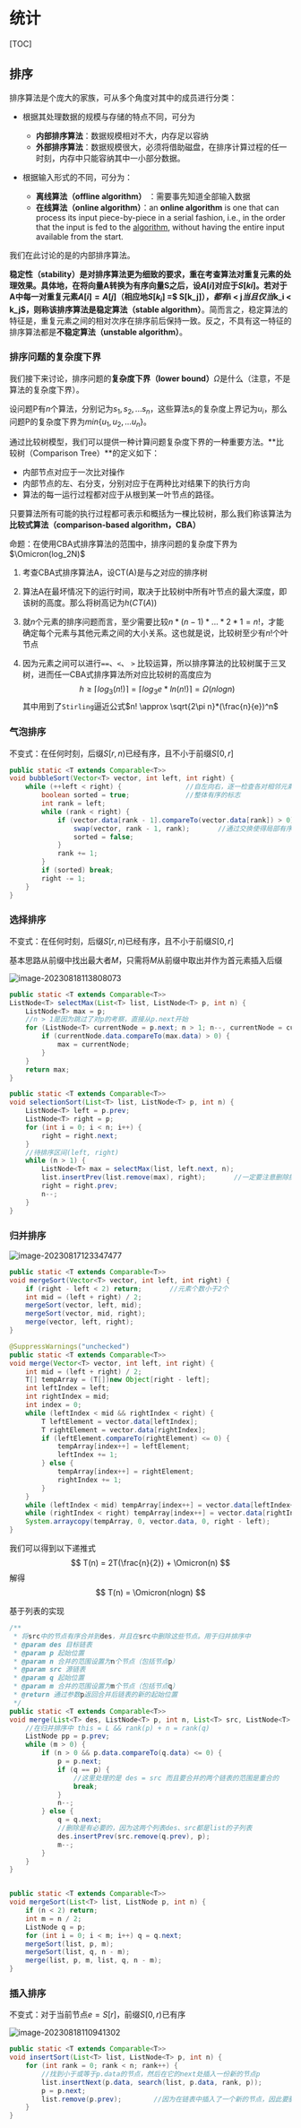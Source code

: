 # 统计

[TOC]

## 排序

排序算法是个庞大的家族，可从多个角度对其中的成员进行分类：

- 根据其处理数据的规模与存储的特点不同，可分为

  - **内部排序算法**：数据规模相对不大，内存足以容纳
  - **外部排序算法**：数据规模很大，必须将借助磁盘，在排序计算过程的任一时刻，内存中只能容纳其中一小部分数据。

- 根据输入形式的不同，可分为：

  - **离线算法（offline algorithm）** ：需要事先知道全部输入数据
  - **在线算法（online algorithm）**：an **online algorithm** is one that can process its input piece-by-piece in a serial fashion, i.e., in the order that the input is fed to the [algorithm](https://en.wikipedia.org/wiki/Algorithm), without having the entire input available from the start.

  

我们在此讨论的是的内部排序算法。



**稳定性（stability）**是对排序算法更为细致的要求，重在考查算法对重复元素的处理效果。具体地，在将向量A转换为有序向量S之后，设$A[i]$对应于$S[ki]$。若对于A中每一对重复元素$A[i] = A[j]$（相应地$S[k_i]$ =$ S[k_j]$），都有$i < j$当且仅当$k_i < k_j$，则称该排序算法是**稳定算法（stable algorithm）**。简而言之，稳定算法的特征是，重复元素之间的相对次序在排序前后保持一致。反之，不具有这一特征的排序算法都是**不稳定算法（unstable algorithm）**。

### 排序问题的复杂度下界

我们接下来讨论，排序问题的**复杂度下界（lower bound）**$\Omega$是什么（注意，不是算法的复杂度下界）。

设问题P有$n$个算法，分别记为$s_1, s_2, ... s_n$，这些算法$s_i$的复杂度上界记为$u_i$，那么问题P的复杂度下界为$min\{u_1, u_2, ... u_n\}$。

通过比较树模型，我们可以提供一种计算问题复杂度下界的一种重要方法。**比较树（Comparison Tree）**的定义如下：

- 内部节点对应于一次比对操作
- 内部节点的左、右分支，分别对应于在两种比对结果下的执行方向
- 算法的每一运行过程都对应于从根到某一叶节点的路径。

只要算法所有可能的执行过程都可表示和概括为一棵比较树，那么我们称该算法为**比较式算法（comparison-based algorithm，CBA）**

命题：在使用CBA式排序算法的范围中，排序问题的复杂度下界为$\Omicron(log_2N)$

1. 考查CBA式排序算法A，设CT(A)是与之对应的排序树

2. 算法A在最坏情况下的运行时间，取决于比较树中所有叶节点的最大深度，即该树的高度。那么将树高记为$h(CT(A))$

3. 就$n$个元素的排序问题而言，至少需要比较$n * (n - 1) * ... * 2 * 1 = n!$，才能确定每个元素与其他元素之间的大小关系。这也就是说，比较树至少有$n!$个叶节点

4. 因为元素之间可以进行`==`、`<`、 `>` 比较运算，所以排序算法的比较树属于三叉树，进而任一CBA式排序算法所对应比较树的高度应为
   $$
   h \geq \lceil log_3(n!) \rceil = \lceil log_3e*ln(n!)\rceil = \Omega(nlogn)
   $$
   其中用到了`Stirling`逼近公式$n! \approx \sqrt{2\pi n}*(\frac{n}{e})^n$

   

### 气泡排序

不变式：在任何时刻，后缀$S[r,n)$已经有序，且不小于前缀$S[0, r]$

~~~java
public static <T extends Comparable<T>>
void bubbleSort(Vector<T> vector, int left, int right) {
    while (++left < right) {                //自左向右，逐一检查各对相邻元素
        boolean sorted = true;              //整体有序的标志
        int rank = left;
        while (rank < right) {
            if (vector.data[rank - 1].compareTo(vector.data[rank]) > 0) {   //发现逆序对
                swap(vector, rank - 1, rank);       //通过交换使得局部有序
                sorted = false;
            }
            rank += 1;
        }
        if (sorted) break;
        right -= 1;
    }
}
~~~

### 选择排序

不变式：在任何时刻，后缀$S[r,n)$已经有序，且不小于前缀$S[0, r]$

基本思路从前缀中找出最大者$M$，只需将$M$从前缀中取出并作为首元素插入后缀

![image-20230818113808073](assets/image-20230818113808073.png)

~~~java
public static <T extends Comparable<T>>
ListNode<T> selectMax(List<T> list, ListNode<T> p, int n) {
    ListNode<T> max = p;
    //n > 1是因为跳过了对p的考察，直接从p.next开始
    for (ListNode<T> currentNode = p.next; n > 1; n--, currentNode = currentNode.next) {
        if (currentNode.data.compareTo(max.data) > 0) {
            max = currentNode;
        }
    }
    return max;
}

public static <T extends Comparable<T>>
void selectionSort(List<T> list, ListNode<T> p, int n) {
    ListNode<T> left = p.prev;
    ListNode<T> right = p;
    for (int i = 0; i < n; i++) {
        right = right.next;
    }
    //待排序区间(left, right)
    while (n > 1) {
        ListNode<T> max = selectMax(list, left.next, n);
        list.insertPrev(list.remove(max), right);       //一定要注意删除操作，否则链表中有两个相同的节点
        right = right.prev;
        n--;
    }
}
~~~



### 归并排序

![image-20230817123347477](assets/image-20230817123347477.png)

~~~java
public static <T extends Comparable<T>>
void mergeSort(Vector<T> vector, int left, int right) {
    if (right - left < 2) return;       //元素个数小于2个
    int mid = (left + right) / 2;
    mergeSort(vector, left, mid);
    mergeSort(vector, mid, right);
    merge(vector, left, right);
}

@SuppressWarnings("unchecked")
public static <T extends Comparable<T>>
void merge(Vector<T> vector, int left, int right) {
    int mid = (left + right) / 2;
    T[] tempArray = (T[])new Object[right - left];
    int leftIndex = left;
    int rightIndex = mid;
    int index = 0;
    while (leftIndex < mid && rightIndex < right) {
        T leftElement = vector.data[leftIndex];
        T rightElement = vector.data[rightIndex];
        if (leftElement.compareTo(rightElement) <= 0) {
            tempArray[index++] = leftElement;
            leftIndex += 1;
        } else {
            tempArray[index++] = rightElement;
            rightIndex += 1;
        }
    }
    while (leftIndex < mid) tempArray[index++] = vector.data[leftIndex++];
    while (rightIndex < right) tempArray[index++] = vector.data[rightIndex++];
    System.arraycopy(tempArray, 0, vector.data, 0, right - left);
}
~~~

我们可以得到以下递推式
$$
T(n) = 2T(\frac{n}{2}) + \Omicron(n)
$$
解得
$$
T(n) = \Omicron(nlogn)
$$




基于列表的实现

~~~java
/**
 * 将src中的节点有序合并到des，并且在src中删除这些节点。用于归并排序中
 * @param des 目标链表
 * @param p 起始位置
 * @param n 合并的范围设置为n个节点（包括节点p）
 * @param src 源链表
 * @param q 起始位置
 * @param m 合并的范围设置为m个节点（包括节点q）
 * @return 通过参数p返回合并后链表的新的起始位置
 */
public static <T extends Comparable<T>>
void merge(List<T> des, ListNode<T> p, int n, List<T> src, ListNode<T> q, int m) {
    //在归并排序中 this = L && rank(p) + n = rank(q)
    ListNode pp = p.prev;
    while (m > 0) {
        if (n > 0 && p.data.compareTo(q.data) <= 0) {
            p = p.next;
            if (q == p) {
                //这里处理的是 des = src 而且要合并的两个链表的范围是重合的
                break;
            }
            n--;
        } else {
            q = q.next;
            //删除是有必要的，因为这两个列表des、src都是list的子列表
            des.insertPrev(src.remove(q.prev), p);
            m--;
        }
    }
}


public static <T extends Comparable<T>>
void mergeSort(List<T> list, ListNode p, int n) {
    if (n < 2) return;
    int m = n / 2;
    ListNode q = p;
    for (int i = 0; i < m; i++) q = q.next;
    mergeSort(list, p, m);
    mergeSort(list, q, n - m);
    merge(list, p, m, list, q, n - m);
}
~~~



### 插入排序

不变式：对于当前节点$e = S[r]$，前缀$S[0, r)$已有序

![image-20230818110941302](assets/image-20230818110941302.png)

~~~java
public static <T extends Comparable<T>>
void insertSort(List<T> list, ListNode<T> p, int n) {
    for (int rank = 0; rank < n; rank++) {
        //找到小于或等于p.data的节点，然后在它的next处插入一份新的节点p
        list.insertNext(p.data, search(list, p.data, rank, p));
        p = p.next;
        list.remove(p.prev);        //因为在链表中插入了一个新的节点，因此要删除这多余的节点
    }
}
~~~



